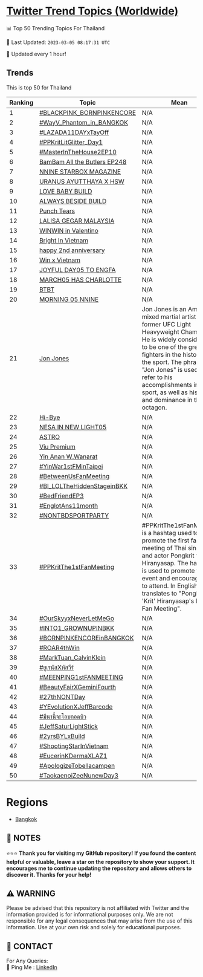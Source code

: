 [Twitter Trend Topics (Worldwide)](https://github.com/ErcinDedeoglu/Twitter-Trend-Topics)
==========


📊 Top 50 Trending Topics For Thailand

📆 Last Updated: `2023-03-05 08:17:31 UTC`

🔧 Updated every 1 hour!


## Trends

This is top 50 for Thailand

| Ranking | Topic | Mean |
| ------- | ------------ | ------------ |
| 1 | [#BLACKPINK_BORNPINKENCORE](http://twitter.com/search?q=%23BLACKPINK_BORNPINKENCORE) | N/A |
| 2 | [#WayV_Phantom_in_BANGKOK](http://twitter.com/search?q=%23WayV_Phantom_in_BANGKOK) | N/A |
| 3 | [#LAZADA11DAYxTayOff](http://twitter.com/search?q=%23LAZADA11DAYxTayOff) | N/A |
| 4 | [#PPKritLitGlitter_Day1](http://twitter.com/search?q=%23PPKritLitGlitter_Day1) | N/A |
| 5 | [#MasterInTheHouse2EP10](http://twitter.com/search?q=%23MasterInTheHouse2EP10) | N/A |
| 6 | [BamBam All the Butlers EP248](http://twitter.com/search?q=BamBam+All+the+Butlers+EP248) | N/A |
| 7 | [NNINE STARBOX MAGAZINE](http://twitter.com/search?q=NNINE+STARBOX+MAGAZINE) | N/A |
| 8 | [URANUS AYUTTHAYA X HSW](http://twitter.com/search?q=URANUS+AYUTTHAYA+X+HSW) | N/A |
| 9 | [LOVE BABY BUILD](http://twitter.com/search?q=LOVE+BABY+BUILD) | N/A |
| 10 | [ALWAYS BESIDE BUILD](http://twitter.com/search?q=ALWAYS+BESIDE+BUILD) | N/A |
| 11 | [Punch Tears](http://twitter.com/search?q=Punch+Tears) | N/A |
| 12 | [LALISA GEGAR MALAYSIA](http://twitter.com/search?q=LALISA+GEGAR+MALAYSIA) | N/A |
| 13 | [WINWIN in Valentino](http://twitter.com/search?q=WINWIN+in+Valentino) | N/A |
| 14 | [Bright In Vietnam](http://twitter.com/search?q=Bright+In+Vietnam) | N/A |
| 15 | [happy 2nd anniversary](http://twitter.com/search?q=happy+2nd+anniversary) | N/A |
| 16 | [Win x Vietnam](http://twitter.com/search?q=Win+x+Vietnam) | N/A |
| 17 | [JOYFUL DAY05 TO ENGFA](http://twitter.com/search?q=JOYFUL+DAY05+TO+ENGFA) | N/A |
| 18 | [MARCH05 HAS CHARLOTTE](http://twitter.com/search?q=MARCH05+HAS+CHARLOTTE) | N/A |
| 19 | [BTBT](http://twitter.com/search?q=BTBT) | N/A |
| 20 | [MORNING 05 NNINE](http://twitter.com/search?q=MORNING+05+NNINE) | N/A |
| 21 | [Jon Jones](http://twitter.com/search?q=Jon+Jones) | Jon Jones is an American mixed martial artist and former UFC Light Heavyweight Champion. He is widely considered to be one of the greatest fighters in the history of the sport. The phrase "Jon Jones" is used to refer to his accomplishments in the sport, as well as his skill and dominance in the octagon. |
| 22 | [Hi-Bye](http://twitter.com/search?q=Hi-Bye) | N/A |
| 23 | [NESA IN NEW LIGHT05](http://twitter.com/search?q=NESA+IN+NEW+LIGHT05) | N/A |
| 24 | [ASTRO](http://twitter.com/search?q=ASTRO) | N/A |
| 25 | [Viu Premium](http://twitter.com/search?q=Viu+Premium) | N/A |
| 26 | [Yin Anan W.Wanarat](http://twitter.com/search?q=Yin+Anan+W.Wanarat) | N/A |
| 27 | [#YinWar1stFMinTaipei](http://twitter.com/search?q=%23YinWar1stFMinTaipei) | N/A |
| 28 | [#BetweenUsFanMeeting](http://twitter.com/search?q=%23BetweenUsFanMeeting) | N/A |
| 29 | [#BI_LOLTheHiddenStageinBKK](http://twitter.com/search?q=%23BI_LOLTheHiddenStageinBKK) | N/A |
| 30 | [#BedFriendEP3](http://twitter.com/search?q=%23BedFriendEP3) | N/A |
| 31 | [#EnglotAns11month](http://twitter.com/search?q=%23EnglotAns11month) | N/A |
| 32 | [#NONTBDSPORTPARTY](http://twitter.com/search?q=%23NONTBDSPORTPARTY) | N/A |
| 33 | [#PPKritThe1stFanMeeting](http://twitter.com/search?q=%23PPKritThe1stFanMeeting) | #PPKritThe1stFanMeeting is a hashtag used to promote the first fan meeting of Thai singer and actor Pongkrit “Krit” Hiranyasap. The hashtag is used to promote the event and encourage fans to attend. In English, it translates to "Pongkrit 'Krit' Hiranyasap's First Fan Meeting". |
| 34 | [#OurSkyyxNeverLetMeGo](http://twitter.com/search?q=%23OurSkyyxNeverLetMeGo) | N/A |
| 35 | [#INTO1_GROWNUPINBKK](http://twitter.com/search?q=%23INTO1_GROWNUPINBKK) | N/A |
| 36 | [#BORNPINKENCOREinBANGKOK](http://twitter.com/search?q=%23BORNPINKENCOREinBANGKOK) | N/A |
| 37 | [#ROAR4thWin](http://twitter.com/search?q=%23ROAR4thWin) | N/A |
| 38 | [#MarkTuan_CalvinKlein](http://twitter.com/search?q=%23MarkTuan_CalvinKlein) | N/A |
| 39 | [#ยูเรนัสXหัสวีร์](http://twitter.com/search?q=%23%e0%b8%a2%e0%b8%b9%e0%b9%80%e0%b8%a3%e0%b8%99%e0%b8%b1%e0%b8%aaX%e0%b8%ab%e0%b8%b1%e0%b8%aa%e0%b8%a7%e0%b8%b5%e0%b8%a3%e0%b9%8c) | N/A |
| 40 | [#MEENPING1stFANMEETING](http://twitter.com/search?q=%23MEENPING1stFANMEETING) | N/A |
| 41 | [#BeautyFairXGeminiFourth](http://twitter.com/search?q=%23BeautyFairXGeminiFourth) | N/A |
| 42 | [#27thNONTDay](http://twitter.com/search?q=%2327thNONTDay) | N/A |
| 43 | [#YEvolutionXJeffBarcode](http://twitter.com/search?q=%23YEvolutionXJeffBarcode) | N/A |
| 44 | [#มีนานี้จะโอบกอดบิว](http://twitter.com/search?q=%23%e0%b8%a1%e0%b8%b5%e0%b8%99%e0%b8%b2%e0%b8%99%e0%b8%b5%e0%b9%89%e0%b8%88%e0%b8%b0%e0%b9%82%e0%b8%ad%e0%b8%9a%e0%b8%81%e0%b8%ad%e0%b8%94%e0%b8%9a%e0%b8%b4%e0%b8%a7) | N/A |
| 45 | [#JeffSaturLightStick](http://twitter.com/search?q=%23JeffSaturLightStick) | N/A |
| 46 | [#2yrsBYLxBuild](http://twitter.com/search?q=%232yrsBYLxBuild) | N/A |
| 47 | [#ShootingStarInVietnam](http://twitter.com/search?q=%23ShootingStarInVietnam) | N/A |
| 48 | [#EucerinKDermaXLAZ1](http://twitter.com/search?q=%23EucerinKDermaXLAZ1) | N/A |
| 49 | [#ApologizeTobellacampen](http://twitter.com/search?q=%23ApologizeTobellacampen) | N/A |
| 50 | [#TaokaenoiZeeNunewDay3](http://twitter.com/search?q=%23TaokaenoiZeeNunewDay3) | N/A |



# Regions

* [Bangkok](</Thailand/Bangkok.md>)



## 📝 NOTES

⭐⭐⭐ **Thank you for visiting my GitHub repository! If you found the content helpful or valuable, leave a star on the repository to show your support. It encourages me to continue updating the repository and allows others to discover it. Thanks for your help!**


## ⚠️ WARNING

Please be advised that this repository is not affiliated with Twitter and the information provided is for informational purposes only. We are not responsible for any legal consequences that may arise from the use of this information. Use at your own risk and solely for educational purposes.


## 📨 CONTACT

 For Any Queries:  
            🏓 Ping Me : [LinkedIn](https://www.linkedin.com/in/ercindedeoglu/)
